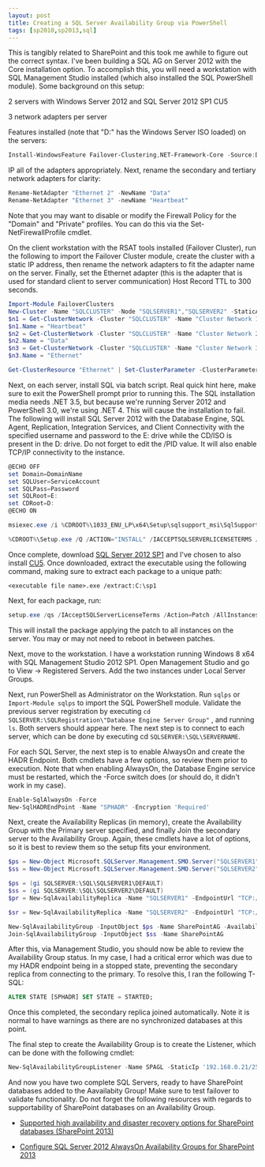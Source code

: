 ```yaml
---
layout: post
title: Creating a SQL Server Availability Group via PowerShell
tags: [sp2010,sp2013,sql]
---
```


This is tangibly related to SharePoint and this took me awhile to figure out the correct syntax.  I've been building a SQL AG on Server 2012 with the Core installation option.  To accomplish this, you will need a workstation with SQL Management Studio installed (which also installed the SQL PowerShell module).  Some background on this setup:

2 servers with Windows Server 2012 and SQL Server 2012 SP1 CU5

3 network adapters per server

Features installed (note that "D:" has the Windows Server ISO loaded) on the servers:

```powershell
Install-WindowsFeature Failover-Clustering,NET-Framework-Core -Source:D:\sources\sxs
```

IP all of the adapters appropriately.  Next, rename the secondary and tertiary network adapters for clarity:

```powershell
Rename-NetAdapter "Ethernet 2" -NewName "Data"
Rename-NetAdapter "Ethernet 3" -newName "Heartbeat"
```

Note that you may want to disable or modify the Firewall Policy for the "Domain" and "Private" profiles.  You can do this via the Set-NetFirewallProfile cmdlet.

On the client workstation with the RSAT tools installed (Failover Cluster), run the following to import the Failover Cluster module, create the cluster with a static IP address, then rename the network adapters to fit the adapter name on the server.  Finally, set the Ethernet adapter (this is the adapter that is used for standard client to server communication) Host Record TTL to 300 seconds.

```powershell
Import-Module FailoverClusters
New-Cluster -Name "SQLCLUSTER" -Node "SQLSERVER1","SQLSERVER2" -StaticAddress "192.168.0.20"
$n1 = Get-ClusterNetwork -Cluster "SQLCLUSTER" -Name "Cluster Network 1"
$n1.Name = "Heartbeat"
$n2 = Get-ClusterNetwork -Cluster "SQLCLUSTER" -Name "Cluster Network 2"
$n2.Name = "Data"
$n3 = Get-ClusterNetwork -Cluster "SQLCLUSTER" -Name "Cluster Network 3"
$n3.Name = "Ethernet"

Get-ClusterResource "Ethernet" | Set-ClusterParameter -ClusterParameter HostRecordTTL 300
```

Next, on each server, install SQL via batch script.  Real quick hint here, make sure to exit the PowerShell prompt prior to running this.  The SQL installation media needs .NET 3.5, but because we're running Server 2012 and PowerShell 3.0, we're using .NET 4.  This will cause the installation to fail.  The following will install SQL Server 2012 with the Database Engine, SQL Agent, Replication, Integration Services, and Client Connectivity with the specified username and password to the E: drive while the CD/ISO is present in the D: drive.  Do not forget to edit the /PID value.  It will also enable TCP/IP connectivity to the instance.

```powershell
@ECHO OFF
set Domain=DomainName
set SQLUser=ServiceAccount
set SQLPass=Password
set SQLRoot=E:
set CDRoot=D:
@ECHO ON

msiexec.exe /i %CDROOT%\1033_ENU_LP\x64\Setup\sqlsupport_msi\SqlSupport.msi /passive /norestart

%CDROOT%\Setup.exe /Q /ACTION="INSTALL" /IACCEPTSQLSERVERLICENSETERMS /UpdateEnabled=0 /ERRORREPORTING=0 /INSTANCENAME=MSSQLSERVER /FEATURES=SQLEngine,Replication,IS,Conn,ADV_SSMS /INSTANCEDIR="%SQLRoot%\Program Files\Microsoft SQL Server" /AGTSVCACCOUNT="%Domain%\%SQLUser%" /AGTSVCPASSWORD="%SQLPass%" /AGTSVCSTARTUPTYPE="Automatic" /INSTALLSQLDATADIR="%SQLRoot%\Program Files\Microsoft SQL Server" /SQLSVCACCOUNT="%Domain%\%SQLUser%" /SQLSVCPASSWORD="%SQLPass%" /SQLSVCSTARTUPTYPE="Automatic" /SQLSYSADMINACCOUNTS="%Domain%\Domain Admins" /SQLTEMPDBDIR="%SQLRoot%\Program Files\Microsoft SQL Server\MSSQL11.MSSQLSERVER\MSSQL\DATA" /SQLTEMPDBLOGDIR="%SQLRoot%\Program Files\Microsoft SQL Server\MSSQL11.MSSQLSERVER\MSSQL\DATA" /SQLUSERDBDIR="%SQLRoot%\Program Files\Microsoft SQL Server\MSSQL11.MSSQLSERVER\MSSQL\DATA" /SQLUSERDBLOGDIR="%SQLRoot%\Program Files\Microsoft SQL Server\MSSQL11.MSSQLSERVER\MSSQL\DATA" /ISSVCACCOUNT="%Domain%\%SQLUser%" /ISSVCPASSWORD="%SQLPass%" /ISSVCStartupType="Automatic" /PID="XXXXX-XXXXX-XXXXX-XXXXX-XXXXX" /INDICATEPROGRESS=1 /TCPENABLED=1
```

Once complete, download [SQL Server 2012 SP1](http://www.microsoft.com/en-us/download/details.aspx?id=35575) and I've chosen to also install [CU5](http://support.microsoft.com/kb/2861107).  Once downloaded, extract the executable using the following command, making sure to extract each package to a unique path:

`<executable file name>.exe /extract:C:\sp1`

Next, for each package, run:

```powershell
setup.exe /qs /IAcceptSQLServerLicenseTerms /Action=Patch /AllInstances
```

This will install the package applying the patch to all instances on the server.  You may or may not need to reboot in between patches.

Next, move to the workstation.  I have a workstation running Windows 8 x64 with SQL Management Studio 2012 SP1.  Open Management Studio and go to View -> Registered Servers.  Add the two instances under Local Server Groups.

Next, run PowerShell as Administrator on the Workstation.  Run `sqlps` or `Import-Module sqlps` to import the SQL PowerShell module.  Validate the previous server registration by executing `cd SQLSERVER:\SQLRegistration\"Database Engine Server Group"` , and running `ls`.  Both servers should appear here.  The next step is to connect to each server, which can be done by executing cd `SQLSERVER:\SQL\SERVERNAME`.

For each SQL Server, the next step is to enable AlwaysOn and create the HADR Endpoint.  Both cmdlets have a few options, so review them prior to execution.  Note that when enabling AlwaysOn, the Database Engine service must be restarted, which the -Force switch does (or should do, it didn't work in my case).

```powershell
Enable-SqlAlwaysOn -Force
New-SqlHADREndPoint -Name "SPHADR" -Encryption 'Required'
```

Next, create the Availability Replicas (in memory), create the Availability Group with the Primary server specified, and finally Join the secondary server to the Availability Group.  Again, these cmdlets have a lot of options, so it is best to review them so the setup fits your environment.

```powershell
$ps = New-Object Microsoft.SQLServer.Management.SMO.Server("SQLSERVER1")
$ss = New-Object Microsoft.SQLServer.Management.SMO.Server("SQLSERVER2")

$ps = (gi SQLSERVER:\SQL\SQLSERVER1\DEFAULT)
$ss = (gi SQLSERVER:\SQL\SQLSERVER2\DEFAULT)
$pr = New-SqlAvailabilityReplica -Name "SQLSERVER1" -EndpointUrl "TCP://SQLSERVER1.domain.com:5022" -FailoverMode "Automatic" -AvailabilityMode "SynchronousCommit" -BackupPriority 50 -ConnectionModeInSecondaryRole AllowAllConnections -ReadonlyRoutingConnectionUrl TCP://SQLSERVER1.domain.com:1433  -Version ($ps.Version) -AsTemplate

$sr = New-SqlAvailabilityReplica -Name "SQLSERVER2" -EndpointUrl "TCP://SQLSERVER2.domain.com:5022" -FailoverMode "Automatic" -AvailabilityMode "SynchronousCommit" -BackupPriority 0 -ConnectionModeInSecondaryRole AllowAllConnections -ReadonlyRoutingConnectionUrl TCP://SQLSERVER2.domain.com:1433 -Version ($ss.Version) -AsTemplate

New-SqlAvailabilityGroup -InputObject $ps -Name SharePointAG -AvailabilityReplica ($pr, $sr)
Join-SqlAvailabilityGroup -InputObject $ss -Name SharePointAG
```

After this, via Management Studio, you should now be able to review the Availability Group status.  In my case, I had a critical error which was due to my HADR endpoint being in a stopped state, preventing the secondary replica from connecting to the primary.  To resolve this, I ran the following T-SQL:

```sql
ALTER STATE [SPHADR] SET STATE = STARTED;
```

Once this completed, the secondary replica joined automatically.  Note it is normal to have warnings as there are no synchronized databases at this point.

The final step to create the Availability Group is to create the Listener, which can be done with the following cmdlet:

```powershell
New-SqlAvailabilityGroupListener -Name SPAGL -StaticIp '192.168.0.21/255.255.255.0' -Path SQLSERVER:\SQL\SQLSERVER1\DEFAULT\AvailabilityGroups\SharePointAG
```

And now you have two complete SQL Servers, ready to have SharePoint databases added to the Aavailabity Group!  Make sure to test failover to validate functionality.  Do not forget the following resources with regards to supportability of SharePoint databases on an Availability Group.

* [Supported high availability and disaster recovery options for SharePoint databases (SharePoint 2013)](http://technet.microsoft.com/en-us/library/jj841106.aspx)

* [Configure SQL Server 2012 AlwaysOn Availability Groups for SharePoint 2013](http://technet.microsoft.com/en-us/library/jj715261.aspx)